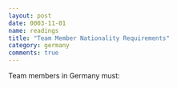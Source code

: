 ```yaml
---
layout: post
date: 0003-11-01
name: readings
title: "Team Member Nationality Requirements"
category: germany
comments: true
---
```



Team members in Germany must: 
